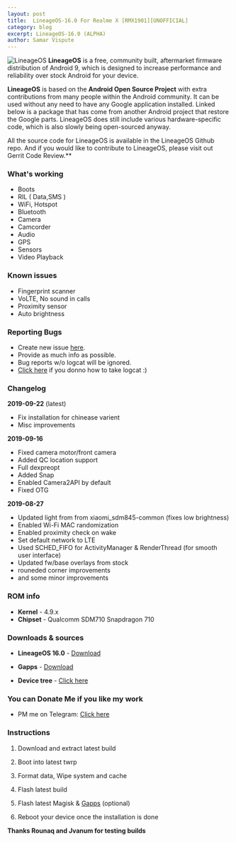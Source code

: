 ```yaml
---
layout: post
title:  LineageOS-16.0 For Realme X [RMX1901][UNOFFICIAL]
category: blog
excerpt: LineageOS-16.0 (ALPHA)
author: Samar Vispute
---
```

 
![LineageOS](http://samarv-121.github.io/images/lineageos.png)
**LineageOS** is a free, community built, aftermarket firmware distribution of Android 9, which is designed to increase performance and reliability over stock Android for your device.
 
**LineageOS** is based on the **Android Open Source Project** with extra contributions from many people within the Android community. It can be used without any need to have any Google application installed. Linked below is a package that has come from another Android project that restore the Google parts. LineageOS does still include various hardware-specific code, which is also slowly being open-sourced anyway.
 
All the source code for LineageOS is available in the LineageOS Github repo. And if you would like to contribute to LineageOS, please visit out Gerrit Code Review.**
 
### What's working
* Boots
* RIL ( Data,SMS )
* WiFi, Hotspot
* Bluetooth
* Camera
* Camcorder
* Audio
* GPS
* Sensors
* Video Playback
 
### Known issues
* Fingerprint scanner
* VoLTE, No sound in calls
* Proximity sensor
* Auto brightness

### Reporting Bugs
* Create new issue [here](https://github.com/SamarV-121/android_device_realme_RMX1901/issues).
* Provide as much info as possible.
* Bug reports w/o logcat will be ignored.
* [Click here](https://forum.xda-developers.com/showthread.php?t=2774386) if you donno how to take logcat :)
 
### Changelog
**2019-09-22** (latest)
* Fix installation for chinease varient
* Misc improvements

**2019-09-16**
* Fixed camera motor/front camera
* Added QC location support 
* Full dexpreopt 
* Added Snap
* Enabled Camera2API by default
* Fixed OTG

**2019-08-27**
* Updated light from from xiaomi_sdm845-common (fixes low brightness)
* Enabled Wi-Fi MAC randomization
* Enabled proximity check on wake
* Set default network to LTE
* Used SCHED_FIFO for ActivityManager & RenderThread (for smooth user interface)
* Updated fw/base overlays from stock
* rouneded corner improvements
* and some minor improvements
 
### ROM info
* **Kernel** - 4.9.x
* **Chipset** - Qualcomm SDM710 Snapdragon 710
 
### Downloads & sources
* **LineageOS 16.0** - [Download](https://www.androidfilehost.com/?fid=1899786940962592613)
* **Gapps** - [Download](http://opengapps.org)
 
* **Device tree** - [Click here](https://github.com/SamarV-121/android_device_realme_RMX1901)

### You can Donate Me if you like my work
* PM me on Telegram: [Click here](https://web.telegram.org/#/im?p=@SamarV121)
 
### Instructions
1) Download and extract latest build 

2) Boot into latest twrp
 
3) Format data, Wipe system and cache

4) Flash latest build

5) Flash latest Magisk & [Gapps](http://opengapps.org) (optional)
 
6) Reboot your device once the installation is done

**Thanks Rounaq and Jvanum for testing builds**
